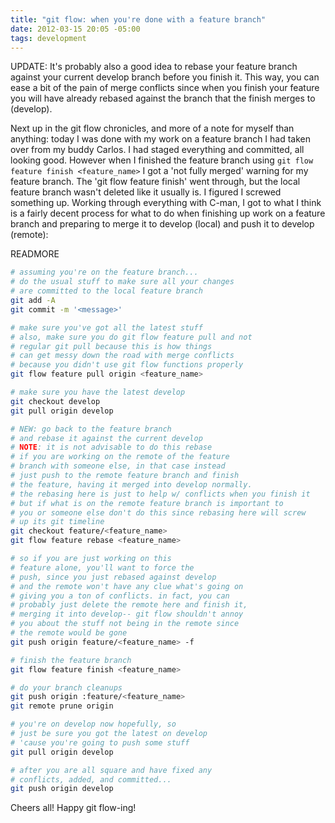 ```yaml
---
title: "git flow: when you're done with a feature branch"
date: 2012-03-15 20:05 -05:00
tags: development
---
```


UPDATE: It's probably also a good idea to rebase your feature branch against your current develop branch before you finish it. This way, you can ease a bit of the pain of merge conflicts since when you finish your feature you will have already rebased against the branch that the finish merges to (develop).

Next up in the git flow chronicles, and more of a note for myself than anything: today I was done with my work on a feature branch I had taken over from my buddy Carlos. I had staged everything and committed, all looking good. However when I finished the feature branch using `git flow feature finish <feature_name>` I got a 'not fully merged' warning for my feature branch. The 'git flow feature finish' went through, but the local feature branch wasn't deleted like it usually is. I figured I screwed something up. Working through everything with C-man, I got to what I think is a fairly decent process for what to do when finishing up work on a feature branch and preparing to merge it to develop (local) and push it to develop (remote):

READMORE

```bash
# assuming you're on the feature branch...
# do the usual stuff to make sure all your changes
# are committed to the local feature branch
git add -A
git commit -m '<message>'

# make sure you've got all the latest stuff
# also, make sure you do git flow feature pull and not
# regular git pull because this is how things
# can get messy down the road with merge conflicts
# because you didn't use git flow functions properly
git flow feature pull origin <feature_name>

# make sure you have the latest develop
git checkout develop
git pull origin develop

# NEW: go back to the feature branch
# and rebase it against the current develop
# NOTE: it is not advisable to do this rebase
# if you are working on the remote of the feature
# branch with someone else, in that case instead
# just push to the remote feature branch and finish
# the feature, having it merged into develop normally.
# the rebasing here is just to help w/ conflicts when you finish it
# but if what is on the remote feature branch is important to
# you or someone else don't do this since rebasing here will screw
# up its git timeline
git checkout feature/<feature_name>
git flow feature rebase <feature_name>

# so if you are just working on this
# feature alone, you'll want to force the
# push, since you just rebased against develop
# and the remote won't have any clue what's going on
# giving you a ton of conflicts. in fact, you can
# probably just delete the remote here and finish it,
# merging it into develop-- git flow shouldn't annoy
# you about the stuff not being in the remote since
# the remote would be gone
git push origin feature/<feature_name> -f

# finish the feature branch
git flow feature finish <feature_name>

# do your branch cleanups
git push origin :feature/<feature_name>
git remote prune origin

# you're on develop now hopefully, so
# just be sure you got the latest on develop
# 'cause you're going to push some stuff
git pull origin develop

# after you are all square and have fixed any
# conflicts, added, and committed...
git push origin develop
```

Cheers all! Happy git flow-ing!
